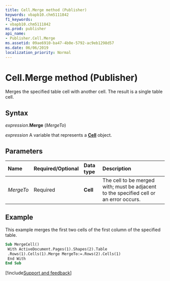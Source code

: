 ```yaml
---
title: Cell.Merge method (Publisher)
keywords: vbapb10.chm5111842
f1_keywords:
- vbapb10.chm5111842
ms.prod: publisher
api_name:
- Publisher.Cell.Merge
ms.assetid: 09ae6910-ba47-4b0e-5792-ac9eb1298d57
ms.date: 06/06/2019
localization_priority: Normal
---
```



# Cell.Merge method (Publisher)

Merges the specified table cell with another cell. The result is a single table cell.


## Syntax

_expression_.**Merge** (_MergeTo_)

_expression_ A variable that represents a **[Cell](Publisher.Cell.md)** object.


## Parameters

|Name|Required/Optional|Data type|Description|
|:-----|:-----|:-----|:-----|
|_MergeTo_|Required| **Cell**|The cell to be merged with; must be adjacent to the specified cell or an error occurs.|


## Example

This example merges the first two cells of the first column of the specified table.

```vb
Sub MergeCell() 
 With ActiveDocument.Pages(1).Shapes(2).Table 
 .Rows(1).Cells(1).Merge MergeTo:=.Rows(2).Cells(1) 
 End With 
End Sub
```

[!include[Support and feedback](~/includes/feedback-boilerplate.md)]